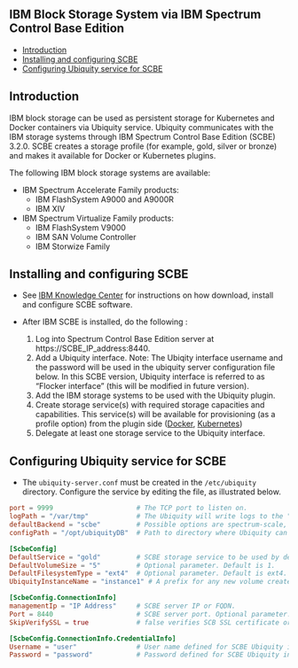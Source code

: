 ## IBM Block Storage System via IBM Spectrum Control Base Edition

* [Introduction](#introduction)
* [Installing and configuring SCBE](#installing-and-configuring-scbe)
* [Configuring Ubiquity service for SCBE](#configuring-ubiquity-service-for-scbe)

## Introduction
IBM block storage can be used as persistent storage for Kubernetes and Docker containers via Ubiquity service.
Ubiquity communicates with the IBM storage systems through IBM Spectrum Control Base Edition (SCBE) 3.2.0. SCBE creates a storage profile (for example, gold, silver or bronze) and makes it available for Docker or Kubernetes plugins.

The following IBM block storage systems are available:
- IBM Spectrum Accelerate Family products:
   - IBM FlashSystem A9000 and A9000R
   - IBM XIV
- IBM Spectrum Virtualize Family products:
   - IBM FlashSystem V9000
   - IBM SAN Volume Controller 
   - IBM Storwize Family
   


## Installing and configuring SCBE

   * See [IBM Knowledge Center](http://www.ibm.com/support/knowledgecenter/STWMS9/landing/IBM_Spectrum_Control_Base_Edition_welcome_page.html) 
 for instructions on how download, install and configure SCBE software.
   * After IBM SCBE is installed, do the following :

       1. Log into Spectrum Control Base Edition server at https://SCBE_IP_address:8440.
       2. Add a Ubiquity interface. Note: The Ubiqity interface username and the password will be used in the ubiquity server configuration file below. In this SCBE version, Ubiquity interface is referred to as “Flocker interface” (this will be modified in future version).
       3. Add the IBM storage systems to be used with the Ubiquity plugin.
       4. Create storage service(s) with required storage capacities and capabilities. This service(s) will be available for provisioning (as a profile option) from the plugin side ([Docker](https://github.com/IBM/ubiquity-docker-plugin), [Kubernetes](https://github.com/IBM/ubiquity-k8s))
       5. Delegate at least one storage service to the Ubiquity interface.

## Configuring Ubiquity service for SCBE

* The `ubiquity-server.conf` must be created in the `/etc/ubiquity` directory. Configure the service by editing the file, as illustrated below.


```toml
port = 9999                     # The TCP port to listen on.
logPath = "/var/tmp"            # The Ubiquity will write logs to the "ubiquity.log" file in this location. 
defaultBackend = "scbe"         # Possible options are spectrum-scale, spectrum-scale-nfs or scbe.
configPath = "/opt/ubiquityDB"  # Path to directory where Ubiquity can create it's sqlite DB.

[ScbeConfig]
DefaultService = "gold"         # SCBE storage service to be used by default, if not specified by the plugin.
DefaultVolumeSize = "5"         # Optional parameter. Default is 1.
DefaultFilesystemType = "ext4"  # Optional parameter. Default is ext4. Possible values are ext4 or xfs.
UbiquityInstanceName = "instance1" # A prefix for any new volume created on the storage system. Default is none.

[ScbeConfig.ConnectionInfo]
managementIp = "IP Address"     # SCBE server IP or FQDN.
Port = 8440                     # SCBE server port. Optional parameter. Default is 8440.
SkipVerifySSL = true            # false verifies SCB SSL certificate or false ignores the certificate. Default is true.

[ScbeConfig.ConnectionInfo.CredentialInfo]
Username = "user"               # User name defined for SCBE Ubiquity interface.
Password = "password"           # Password defined for SCBE Ubiquity interface.
```
